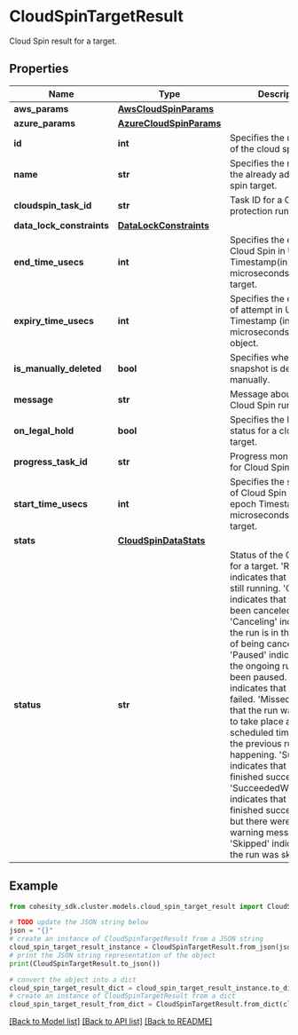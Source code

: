 # CloudSpinTargetResult

Cloud Spin result for a target.

## Properties

Name | Type | Description | Notes
------------ | ------------- | ------------- | -------------
**aws_params** | [**AwsCloudSpinParams**](AwsCloudSpinParams.md) |  | [optional] 
**azure_params** | [**AzureCloudSpinParams**](AzureCloudSpinParams.md) |  | [optional] 
**id** | **int** | Specifies the unique id of the cloud spin entity. | [optional] 
**name** | **str** | Specifies the name of the already added cloud spin target. | [optional] [readonly] 
**cloudspin_task_id** | **str** | Task ID for a CloudSpin protection run. | [optional] 
**data_lock_constraints** | [**DataLockConstraints**](DataLockConstraints.md) |  | [optional] 
**end_time_usecs** | **int** | Specifies the end time of Cloud Spin in Unix epoch Timestamp(in microseconds) for a target. | [optional] 
**expiry_time_usecs** | **int** | Specifies the expiry time of attempt in Unix epoch Timestamp (in microseconds) for an object. | [optional] 
**is_manually_deleted** | **bool** | Specifies whether the snapshot is deleted manually. | [optional] 
**message** | **str** | Message about the Cloud Spin run. | [optional] 
**on_legal_hold** | **bool** | Specifies the legal hold status for a cloud spin target. | [optional] 
**progress_task_id** | **str** | Progress monitor task id for Cloud Spin run. | [optional] 
**start_time_usecs** | **int** | Specifies the start time of Cloud Spin in Unix epoch Timestamp(in microseconds) for a target. | [optional] 
**stats** | [**CloudSpinDataStats**](CloudSpinDataStats.md) |  | [optional] 
**status** | **str** | Status of the Cloud Spin for a target. &#39;Running&#39; indicates that the run is still running. &#39;Canceled&#39; indicates that the run has been canceled. &#39;Canceling&#39; indicates that the run is in the process of being canceled. &#39;Paused&#39; indicates that the ongoing run has been paused. &#39;Failed&#39; indicates that the run has failed. &#39;Missed&#39; indicates that the run was unable to take place at the scheduled time because the previous run was still happening. &#39;Succeeded&#39; indicates that the run has finished successfully. &#39;SucceededWithWarning&#39; indicates that the run finished successfully, but there were some warning messages. &#39;Skipped&#39; indicates that the run was skipped. | [optional] 

## Example

```python
from cohesity_sdk.cluster.models.cloud_spin_target_result import CloudSpinTargetResult

# TODO update the JSON string below
json = "{}"
# create an instance of CloudSpinTargetResult from a JSON string
cloud_spin_target_result_instance = CloudSpinTargetResult.from_json(json)
# print the JSON string representation of the object
print(CloudSpinTargetResult.to_json())

# convert the object into a dict
cloud_spin_target_result_dict = cloud_spin_target_result_instance.to_dict()
# create an instance of CloudSpinTargetResult from a dict
cloud_spin_target_result_from_dict = CloudSpinTargetResult.from_dict(cloud_spin_target_result_dict)
```
[[Back to Model list]](../README.md#documentation-for-models) [[Back to API list]](../README.md#documentation-for-api-endpoints) [[Back to README]](../README.md)


